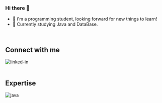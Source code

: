 ### Hi there 👋

- 🌱  i'm a programming student, looking forward for new things to learn!
- 🔭  Currently studying Java and DataBase.
<br>

## Connect with me

[<img align="left" alt="linked-in" src="https://img.shields.io/badge/linkedin-%230077B5.svg?&style=for-the-badge&logo=linkedin&logoColor=white" />](https://www.linkedin.com/in/benilson-mtr-37b6711a7/)
<br>
<br>
## Expertise

<img align="left" alt="java" src="https://img.shields.io/badge/node.js%20-%2343853D.svg?&style=for-the-badge&logo=node.js&logoColor=white" />





